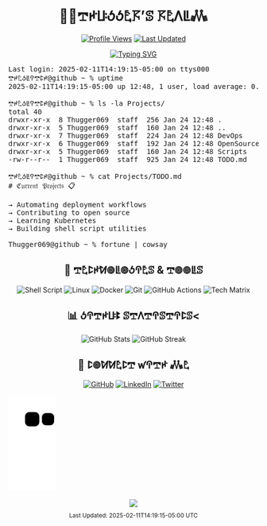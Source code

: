 <div align="center">
  <h1>👨‍💻𖢧ꛅꚶꚽꚽ𖤢𖦪’ꕷ 𖦪𖤢ꛎꚳ𖢑</h1>

  [![Profile Views](https://komarev.com/ghpvc/?username=thugger069&color=blueviolet&style=flat-square&label=Profile%20Views)](https://github.com/thugger069)
  [![Last Updated](https://img.shields.io/badge/Last%20Updated-2025-02-11T14%3A19%3A15-05%3A00-blue.svg)](https://github.com/thugger069)

  <a href="https://git.io/typing-svg">
    <img src="https://readme-typing-svg.demolab.com?font=Ubuntu+Mono&duration=3000&pause=1000&color=00FF9C&center=true&vCenter=true&width=435&lines=ℌ𝔢𝔩𝔩𝔬+𝔗𝔥𝔢𝔯𝔢;ℑ’𝔪+𖢧ꛅ𖤢ꚽꚳꛈ𖢧ꛕꛅ;𝔖𝔥𝔢𝔩𝔩+𝔖𝔠𝔯𝔦𝔭𝔱+𝔈𝔫𝔱𝔥𝔲𝔰𝔦𝔞𝔰𝔱;𝔏𝔦𝔫𝔲𝔵+%26+𝔇𝔢𝔳𝔒𝔭𝔰+𝔈𝔵𝔭𝔩𝔬𝔯𝔢𝔯;𝔒𝔭𝔢𝔫+𝔖𝔬𝔲𝔯𝔠𝔢+ℭ𝔬𝔫𝔱𝔯𝔦𝔟𝔲𝔱𝔬𝔯;𝔄𝔩𝔴𝔞𝔶𝔰+𝔏𝔢𝔞𝔯𝔫𝔦𝔫𝔤+%F0%9F%92%A1" alt="Typing SVG" />
  </a>
</div>

<pre class="terminal">
Last login: 2025-02-11T14:19:15-05:00 on ttys000
𖢧ꛅ𖤢ꚽꚳꛈ𖢧ꛕꛅ@github ~ % uptime
2025-02-11T14:19:15-05:00 up 12:48, 1 user, load average: 0.83 0.47 0.52

𖢧ꛅ𖤢ꚽꚳꛈ𖢧ꛕꛅ@github ~ % ls -la Projects/
total 40
drwxr-xr-x  8 Thugger069  staff  256 Jan 24 12:48 .
drwxr-xr-x  5 Thugger069  staff  160 Jan 24 12:48 ..
drwxr-xr-x  7 Thugger069  staff  224 Jan 24 12:48 DevOps
drwxr-xr-x  6 Thugger069  staff  192 Jan 24 12:48 OpenSource
drwxr-xr-x  5 Thugger069  staff  160 Jan 24 12:48 Scripts
-rw-r--r--  1 Thugger069  staff  925 Jan 24 12:48 TODO.md

𖢧ꛅ𖤢ꚽꚳꛈ𖢧ꛕꛅ@github ~ % cat Projects/TODO.md
# ℭ𝔲𝔯𝔯𝔢𝔫𝔱 𝔓𝔯𝔬𝔧𝔢𝔠𝔱𝔰 📋

→ Automating deployment workflows
→ Contributing to open source
→ Learning Kubernetes
→ Building shell script utilities

Thugger069@github ~ % fortune | cowsay
</pre>

<div align="center">
  <h2>🔧 𖢧𖤢ꛕꛅꛘ𖣠ꚳ𖣠ꚽꛈ𖤢ꕷ & 𖢧𖣠𖣠ꚳꕷ</h2>
  
  ![Shell Script](https://img.shields.io/badge/Shell_Script-%23121011.svg?style=for-the-badge&logo=gnu-bash&logoColor=white)
  ![Linux](https://img.shields.io/badge/Linux-FCC624?style=for-the-badge&logo=linux&logoColor=black)
  ![Docker](https://img.shields.io/badge/docker-%230db7ed.svg?style=for-the-badge&logo=docker&logoColor=white)
  ![Git](https://img.shields.io/badge/git-%23F05033.svg?style=for-the-badge&logo=git&logoColor=white)
  ![GitHub Actions](https://img.shields.io/badge/github%20actions-%232671E5.svg?style=for-the-badge&logo=githubactions&logoColor=white)
  ![Tech Matrix](https://img.shields.io/static/v1?label=&message=TypeScript|Python|Rust|WASM&color=00ff9d&style=for-the-badge&logoWidth=30&logo=data:image/png;base64,iVBORw0KG...)

  <h2>📊 ꚽꛈ𖢧ꛅꚶꔪ ꕷ𖢧ꛎ𖢧ꛈꕷ𖢧ꛈꛕꕷ<</h2>
  
  <img src="https://github-readme-stats.vercel.app/api?username=thugger069&show_icons=true&theme=radical&cache_seconds=86400" alt="GitHub Stats" height="170"/>
  <img src="https://github-readme-streak-stats.herokuapp.com/?user=thugger069&theme=radical&cache_seconds=86400" alt="GitHub Streak" height="170"/>

  <h2>🤝 ꛕ𖣠ꛘꛘ𖤢ꛕ𖢧 ꛃꛈ𖢧ꛅ 𖢑𖤢</h2>
  
  [![GitHub](https://img.shields.io/badge/github-%23121011.svg?style=for-the-badge&logo=github&logoColor=white)](https://github.com/thugger069)
  [![LinkedIn](https://img.shields.io/badge/linkedin-%230077B5.svg?style=for-the-badge&logo=linkedin&logoColor=white)](https://linkedin.com/in/thugger069)
  [![Twitter](https://img.shields.io/badge/X-%23000000.svg?style=for-the-badge&logo=X&logoColor=white)](https://twitter.com/chuksgincaro)
</div>

![Snake animation](https://github.com/Thugger069/Thugger069/blob/output/github-contribution-grid-snake-dark.svg)

<div align="center">
  <img src="https://capsule-render.vercel.app/api?type=waving&color=gradient&height=100&section=footer"/>
</div>

<div align="center">
  <sub>Last Updated: 2025-02-11T14:19:15-05:00 UTC</sub>
</div>
